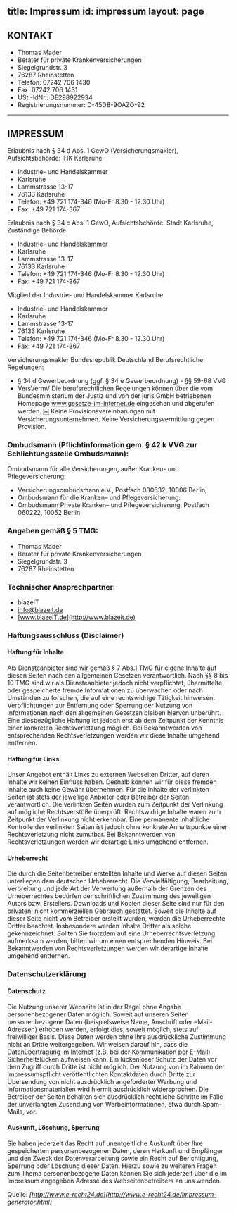 title: Impressum
id: impressum
layout: page
---
## KONTAKT

  - Thomas Mader
  - Berater für private Krankenversicherungen
  - Siegelgrundstr. 3
  - 76287 Rheinstetten
  - Telefon: 07242 706 1430
  - Fax: 07242 706 1431
  - USt.-IdNr.: DE298922934
  - Registrierungsnummer: D-45DB-9OAZO-92

- - -

## IMPRESSUM

Erlaubnis nach § 34 d Abs. 1 GewO (Versicherungsmakler), Aufsichtsbehörde: IHK Karlsruhe

- Industrie- und Handelskammer
- Karlsruhe
- Lammstrasse 13-17
- 76133 Karlsruhe
- Telefon: +49 721 174-346 (Mo-Fr 8.30 - 12.30 Uhr)
- Fax:       +49 721 174-367

Erlaubnis nach § 34 c Abs. 1 GewO, Aufsichtsbehörde: Stadt Karlsruhe, Zuständige Behörde

- Industrie- und Handelskammer
- Karlsruhe
- Lammstrasse 13-17
- 76133 Karlsruhe
- Telefon: +49 721 174-346 (Mo-Fr 8.30 - 12.30 Uhr)
- Fax:       +49 721 174-367

Mitglied der Industrie- und Handelskammer Karlsruhe

- Industrie- und Handelskammer
- Karlsruhe
- Lammstrasse 13-17
- 76133 Karlsruhe
- Telefon: +49 721 174-346 (Mo-Fr 8.30 - 12.30 Uhr)
- Fax:       +49 721 174-367

Versicherungsmakler
Bundesrepublik Deutschland Berufsrechtliche Regelungen:

- § 34 d Gewerbeordnung (ggf. § 34 e Gewerbeordnung) - §§ 59-68 VVG
- VersVermV
Die berufsrechtlichen Regelungen können über die vom Bundesministerium der Justiz und von der juris GmbH betriebenen Homepage www.gesetze-im-internet.de eingesehen und abgerufen werden.
￼
Keine Provisionsvereinbarungen mit Versicherungsunternehmen. Keine Versicherungsvermittlung gegen Provision.

### Ombudsmann (Pflichtinformation gem. § 42 k VVG zur Schlichtungsstelle Ombudsmann):

Ombudsmann für alle Versicherungen, außer Kranken- und Pflegeversicherung:

- Versicherungsombudsmann e.V., Postfach 080632,  10006 Berlin,
- Ombudsmann für die Kranken– und Pflegeversicherung:
- Ombudsmann Private Kranken– und Pflegeversicherung, Postfach 060222, 10052 Berlin
    
### Angaben gemäß § 5 TMG:

  - Thomas Mader
  - Berater für private Krankenversicherungen
  - Siegelgrundstr. 3
  - 76287 Rheinstetten

### Technischer Ansprechpartner:
  
  - blazeIT
  - info@blazeit.de
  - [www.blazeIT.de](http://www.blazeit.de)
            
### Haftungsausschluss (Disclaimer)

#### Haftung für Inhalte

Als Diensteanbieter sind wir gemäß § 7 Abs.1 TMG für eigene Inhalte auf diesen Seiten nach den allgemeinen Gesetzen verantwortlich. Nach §§ 8 bis 10 TMG sind wir als Diensteanbieter jedoch nicht verpflichtet, übermittelte oder gespeicherte fremde Informationen zu überwachen oder nach Umständen zu forschen, die auf eine rechtswidrige Tätigkeit hinweisen. Verpflichtungen zur Entfernung oder Sperrung der Nutzung von Informationen nach den allgemeinen Gesetzen bleiben hiervon unberührt. Eine diesbezügliche Haftung ist jedoch erst ab dem Zeitpunkt der Kenntnis einer konkreten Rechtsverletzung möglich. Bei Bekanntwerden von entsprechenden Rechtsverletzungen werden wir diese Inhalte umgehend entfernen.

#### Haftung für Links

Unser Angebot enthält Links zu externen Webseiten Dritter, auf deren Inhalte wir keinen Einfluss haben. Deshalb können wir für diese fremden Inhalte auch keine Gewähr übernehmen. Für die Inhalte der verlinkten Seiten ist stets der jeweilige Anbieter oder Betreiber der Seiten verantwortlich. Die verlinkten Seiten wurden zum Zeitpunkt der Verlinkung auf mögliche Rechtsverstöße überprüft. Rechtswidrige Inhalte waren zum Zeitpunkt der Verlinkung nicht erkennbar. Eine permanente inhaltliche Kontrolle der verlinkten Seiten ist jedoch ohne konkrete Anhaltspunkte einer Rechtsverletzung nicht zumutbar. Bei Bekanntwerden von Rechtsverletzungen werden wir derartige Links umgehend entfernen.

#### Urheberrecht

Die durch die Seitenbetreiber erstellten Inhalte und Werke auf diesen Seiten unterliegen dem deutschen Urheberrecht. Die Vervielfältigung, Bearbeitung, Verbreitung und jede Art der Verwertung außerhalb der Grenzen des Urheberrechtes bedürfen der schriftlichen Zustimmung des jeweiligen Autors bzw. Erstellers. Downloads und Kopien dieser Seite sind nur für den privaten, nicht kommerziellen Gebrauch gestattet. Soweit die Inhalte auf dieser Seite nicht vom Betreiber erstellt wurden, werden die Urheberrechte Dritter beachtet. Insbesondere werden Inhalte Dritter als solche gekennzeichnet. Sollten Sie trotzdem auf eine Urheberrechtsverletzung aufmerksam werden, bitten wir um einen entsprechenden Hinweis. Bei Bekanntwerden von Rechtsverletzungen werden wir derartige Inhalte umgehend entfernen.

### Datenschutzerklärung

#### Datenschutz

Die Nutzung unserer Webseite ist in der Regel ohne Angabe personenbezogener Daten möglich. Soweit auf unseren Seiten personenbezogene Daten (beispielsweise Name, Anschrift oder eMail-Adressen) erhoben werden, erfolgt dies, soweit möglich, stets auf freiwilliger Basis. Diese Daten werden ohne Ihre ausdrückliche Zustimmung nicht an Dritte weitergegeben.
Wir weisen darauf hin, dass die Datenübertragung im Internet (z.B. bei der Kommunikation per E-Mail) Sicherheitslücken aufweisen kann. Ein lückenloser Schutz der Daten vor dem Zugriff durch Dritte ist nicht möglich.
Der Nutzung von im Rahmen der Impressumspflicht veröffentlichten Kontaktdaten durch Dritte zur Übersendung von nicht ausdrücklich angeforderter Werbung und Informationsmaterialien wird hiermit ausdrücklich widersprochen. Die Betreiber der Seiten behalten sich ausdrücklich rechtliche Schritte im Falle der unverlangten Zusendung von Werbeinformationen, etwa durch Spam-Mails, vor.

#### Auskunft, Löschung, Sperrung

Sie haben jederzeit das Recht auf unentgeltliche Auskunft über Ihre gespeicherten personenbezogenen Daten, deren Herkunft und Empfänger und den Zweck der Datenverarbeitung sowie ein Recht auf Berichtigung, Sperrung oder Löschung dieser Daten. Hierzu sowie zu weiteren Fragen zum Thema personenbezogene Daten können Sie sich jederzeit über die im Impressum angegeben Adresse des Webseitenbetreibers an uns wenden.

Quelle: <em>[http://www.e-recht24.de](http://www.e-recht24.de/impressum-generator.html)</em>
